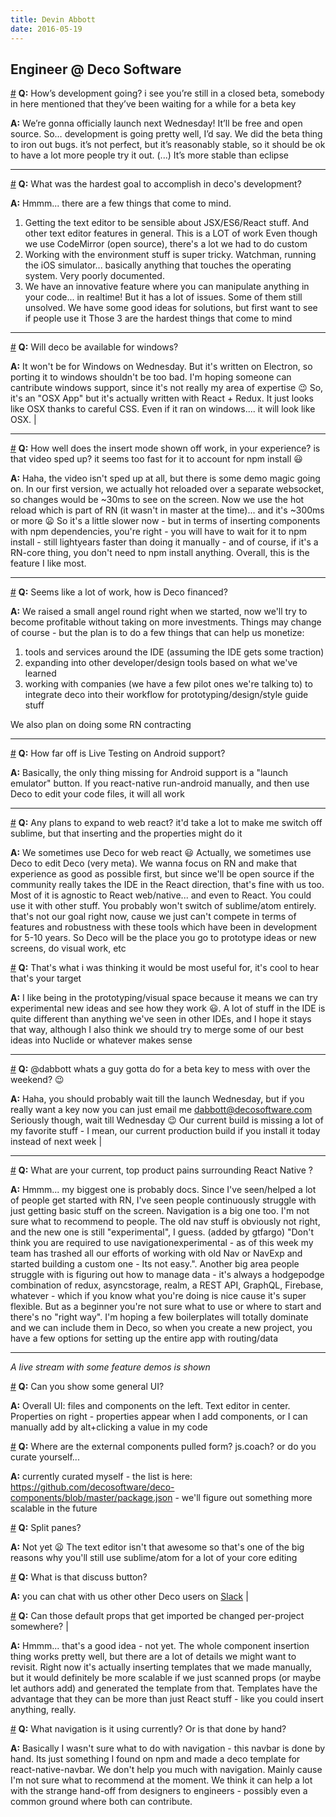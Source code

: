 ```yaml
---
title: Devin Abbott
date: 2016-05-19
---
```


## Engineer @ Deco Software

<a name="hows-development-going-see-youre" href="#hows-development-going-see-youre">#</a> **Q:** How’s development going? i see you’re still in a closed beta, somebody in here mentioned that they’ve been waiting for a while for a beta key

**A:** We’re gonna officially launch next Wednesday! It’ll be free and open source. So… development is going pretty well, I’d say. We did the beta thing to iron out bugs. it’s not perfect, but it’s reasonably stable, so it should be ok to have a lot more people try it out. (...) It’s more stable than eclipse

---

<a name="hardest-goal-accomplish-decos-development" href="#hardest-goal-accomplish-decos-development">#</a> **Q:** What was the hardest goal to accomplish in deco's development?

**A:** Hmmm... there are a few things that come to mind.

1. Getting the text editor to be sensible about JSX/ES6/React stuff. And other text editor features in general. This is a LOT of work
   Even though we use CodeMirror (open source), there's a lot we had to do custom
2. Working with the environment stuff is super tricky. Watchman, running the iOS simulator... basically anything that touches the operating system. Very poorly documented.
3. We have an innovative feature where you can manipulate anything in your code... in realtime! But it has a lot of issues.
   Some of them still unsolved.
   We have some good ideas for solutions, but first want to see if people use it
   Those 3 are the hardest things that come to mind

---

<a name="deco-available-windows" href="#deco-available-windows">#</a> **Q:** Will deco be available for windows?

**A:** It won't be for Windows on Wednesday. But it's written on Electron, so porting it to windows shouldn't be too bad. I'm hoping someone can cantribute windows support, since it's not really my area of expertise 😉 So, it's an "OSX App" but it's actually written with React + Redux. It just looks like OSX thanks to careful CSS. Even if it ran on windows.... it will look like OSX. |

---

<a name="well-insert-mode-shown-work" href="#well-insert-mode-shown-work">#</a> **Q:** How well does the insert mode shown off work, in your experience? is that video sped up? it seems too fast for it to account for npm install 😃

**A:** Haha, the video isn't sped up at all, but there is some demo magic going on. In our first version, we actually hot reloaded over a separate websocket, so changes would be ~30ms to see on the screen. Now we use the hot reload which is part of RN (it wasn't in master at the time)... and it's ~300ms or more 😦 So it's a little slower now - but in terms of inserting components with npm dependencies, you're right - you will have to wait for it to npm install - still lightyears faster than doing it manually - and of course, if it's a RN-core thing, you don't need to npm install anything. Overall, this is the feature I like most.

---

<a name="seems-like-lot-work-deco" href="#seems-like-lot-work-deco">#</a> **Q:** Seems like a lot of work, how is Deco financed?

**A:** We raised a small angel round right when we started, now we'll try to become profitable without taking on more investments. Things may change of course - but the plan is to do a few things that can help us monetize:

1. tools and services around the IDE (assuming the IDE gets some traction)
2. expanding into other developer/design tools based on what we've learned
3. working with companies (we have a few pilot ones we're talking to) to integrate deco into their workflow for prototyping/design/style guide stuff

We also plan on doing some RN contracting

---

<a name="far-live-testing-android-support" href="#far-live-testing-android-support">#</a> **Q:** How far off is Live Testing on Android support?

**A:** Basically, the only thing missing for Android support is a "launch emulator" button. If you react-native run-android manually, and then use Deco to edit your code files, it will all work

---

<a name="plans-expand-web-react-itd" href="#plans-expand-web-react-itd">#</a> **Q:** Any plans to expand to web react? it'd take a lot to make me switch off sublime, but that inserting and the properties might do it

**A:** We sometimes use Deco for web react 😃 Actually, we sometimes use Deco to edit Deco (very meta). We wanna focus on RN and make that experience as good as possible first, but since we'll be open source if the community really takes the IDE in the React direction, that's fine with us too. Most of it is agnostic to React web/native... and even to React. You could use it with other stuff. You probably won't switch of sublime/atom entirely. that's not our goal right now, cause we just can't compete in terms of features and robustness with these tools which have been in development for 5-10 years. So Deco will be the place you go to prototype ideas or new screens, do visual work, etc

<a name="thats-thinking-would-useful-cool" href="#thats-thinking-would-useful-cool">#</a> **Q:** That's what i was thinking it would be most useful for, it's cool to hear that's your target

**A:** I like being in the prototyping/visual space because it means we can try experimental new ideas and see how they work 😃. A lot of stuff in the IDE is quite different than anything we've seen in other IDEs, and I hope it stays that way, although I also think we should try to merge some of our best ideas into Nuclide or whatever makes sense

---

<a name="dabbott-whats-guy-gotta-beta" href="#dabbott-whats-guy-gotta-beta">#</a> **Q:** @dabbott whats a guy gotta do for a beta key to mess with over the weekend? 😉

**A:** Haha, you should probably wait till the launch Wednesday, but if you really want a key now you can just email me dabbott@decosoftware.com Seriously though, wait till Wednesday 😉 Our current build is missing a lot of my favorite stuff - I mean, our current production build if you install it today instead of next week |

---

<a name="current-top-product-pains-surrounding" href="#current-top-product-pains-surrounding">#</a> **Q:** What are your current, top product pains surrounding React Native ?

**A:** Hmmm... my biggest one is probably docs. Since I've seen/helped a lot of people get started with RN, I've seen people continuously struggle with just getting basic stuff on the screen. Navigation is a big one too. I'm not sure what to recommend to people. The old nav stuff is obviously not right, and the new one is still "experimental", I guess. (added by gtfargo) "Don't think you are required to use navigationexperimental - as of this week my team has trashed all our efforts of working with old Nav or NavExp and started building a custom one - Its not easy.". Another big area people struggle with is figuring out how to manage data - it's always a hodgepodge combination of redux, asyncstorage, realm, a REST API, GraphQL, Firebase, whatever - which if you know what you're doing is nice cause it's super flexible. But as a beginner you're not sure what to use or where to start and there's no "right way". I'm hoping a few boilerplates will totally dominate and we can include them in Deco, so when you create a new project, you have a few options for setting up the entire app with routing/data

---

_A live stream with some feature demos is shown_

<a name="show-general-ui" href="#show-general-ui">#</a> **Q:** Can you show some general UI?

**A:** Overall UI: files and components on the left. Text editor in center. Properties on right - properties appear when I add components, or I can manually add by alt+clicking a value in my code

<a name="external-components-pulled-form-jscoach" href="#external-components-pulled-form-jscoach">#</a> **Q:** Where are the external components pulled form? js.coach? or do you curate yourself...

**A:** currently curated myself - the list is here: https://github.com/decosoftware/deco-components/blob/master/package.json - we'll figure out something more scalable in the future

<a name="split-panes" href="#split-panes">#</a> **Q:** Split panes?

**A:** Not yet 😦 The text editor isn't that awesome so that's one of the big reasons why you'll still use sublime/atom for a lot of your core editing

<a name="discuss-button" href="#discuss-button">#</a> **Q:** What is that discuss button?

**A:** you can chat with us other other Deco users on [Slack](https://decoslackin.herokuapp.com/) |

<a name="default-props-get-imported-changed" href="#default-props-get-imported-changed">#</a> **Q:** Can those default props that get imported be changed per-project somewhere? |

**A:** Hmmm... that's a good idea - not yet. The whole component insertion thing works pretty well, but there are a lot of details we might want to revisit. Right now it's actually inserting templates that we made manually, but it would definitely be more scalable if we just scanned props (or maybe let authors add) and generated the template from that. Templates have the advantage that they can be more than just React stuff - like you could insert anything, really.

<a name="navigation-using-currently-done-hand" href="#navigation-using-currently-done-hand">#</a> **Q:** What navigation is it using currently? Or is that done by hand?

**A:** Basically I wasn't sure what to do with navigation - this navbar is done by hand. Its just something I found on npm and made a deco template for react-native-navbar. We don't help you much with navigation. Mainly cause I'm not sure what to recommend at the moment. We think it can help a lot with the strange hand-off from designers to engineers - possibly even a common ground where both can contribute.
